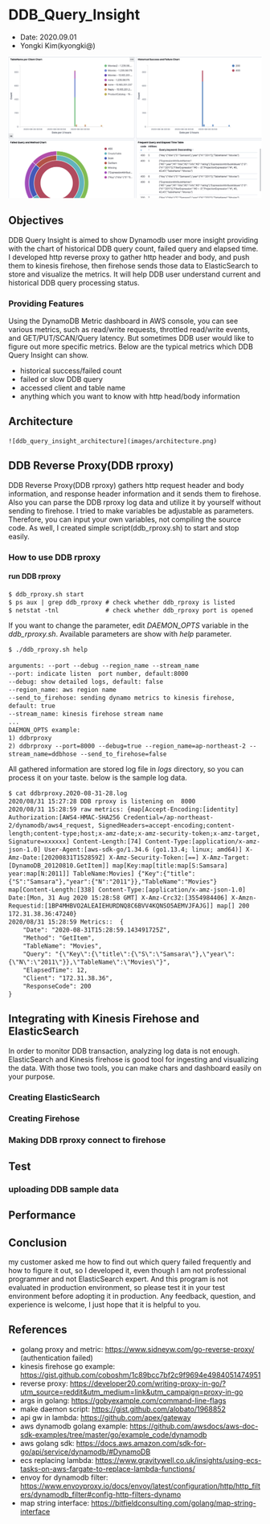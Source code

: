 # DDB_Query_Insight
- Date: 2020.09.01
- Yongki Kim(kyongki@)

![ddb_query_insight](images/ddb_query_insight.png)

## Objectives
DDB Query Insight is aimed to show Dynamodb user more insight providing with the chart of historical DDB query count, failed query and elapsed time. I developed http reverse proxy to gather http header and body, and push them to kinesis firehose, then firehose sends those data to ElasticSearch to store and visualize the metrics. It will help DDB user understand current and historical DDB query processing status.

### Providing Features
Using the DynamoDB Metric dashboard in AWS console, you can see various metrics, such as read/write requests, throttled read/write events, and GET/PUT/SCAN/Query latency. But sometimes DDB user would like to figure out more specific metrics. Below are the typical metrics which DDB Query Insight can show.
- historical success/failed count
- failed or slow DDB query
- accessed client and table name
- anything which you want to know with http head/body information

## Architecture
    ![ddb_query_insight_architecture](images/architecture.png)

## DDB Reverse Proxy(DDB rproxy)
DDB Reverse Proxy(DDB rproxy) gathers http request header and body information, and response header information and it sends them to firehose. Also you can parse the DDB rproxy log data and utilize it by yourself without sending to firehose. I tried to make variables be adjustable as parameters. Therefore, you can input your own variables, not compiling the source code. As well, I created simple script(ddb_rproxy.sh) to start and stop easily.
### How to use DDB rproxy
#### run DDB rproxy

``` shell
$ ddb_rproxy.sh start
$ ps aux | grep ddb_rproxy # check whether ddb_rproxy is listed
$ netstat -tnl             # check whether ddb_rproxy port is opened
```

If you want to change the parameter, edit *DAEMON_OPTS* variable in the *ddb_rproxy.sh*. Available parameters are show with *help* parameter.

``` shell
$ ./ddb_rproxy.sh help

arguments: --port --debug --region_name --stream_name
--port: indicate listen  port number, default:8000
--debug: show detailed logs, default: false
--region_name: aws region name
--send_to_firehose: sending dynamo metrics to kinesis firehose, default: true
--stream_name: kinesis firehose stream name
...
DAEMON_OPTS example:
1) ddbrproxy
2) ddbrproxy --port=8000 --debug=true --region_name=ap-northeast-2 --stream_name=ddbhose --send_to_firehose=false
```

All gathered information are stored log file in *logs* directory, so you can process it on your taste. below is the sample log data.

``` shell
$ cat ddbrproxy.2020-08-31-28.log
2020/08/31 15:27:28 DDB rproxy is listening on  8000
2020/08/31 15:28:59 raw metrics: {map[Accept-Encoding:[identity] Authorization:[AWS4-HMAC-SHA256 Credential=/ap-northeast-2/dynamodb/aws4_request, SignedHeaders=accept-encoding;content-length;content-type;host;x-amz-date;x-amz-security-token;x-amz-target, Signature=xxxxxx] Content-Length:[74] Content-Type:[application/x-amz-json-1.0] User-Agent:[aws-sdk-go/1.34.6 (go1.13.4; linux; amd64)] X-Amz-Date:[20200831T152859Z] X-Amz-Security-Token:[==] X-Amz-Target:[DynamoDB_20120810.GetItem]] map[Key:map[title:map[S:Samsara] year:map[N:2011]] TableName:Movies] {"Key":{"title":{"S":"Samsara"},"year":{"N":"2011"}},"TableName":"Movies"} map[Content-Length:[338] Content-Type:[application/x-amz-json-1.0] Date:[Mon, 31 Aug 2020 15:28:58 GMT] X-Amz-Crc32:[3554984406] X-Amzn-Requestid:[1BP4MHBVO2ALEAIEHURDNQ8C6BVV4KQNSO5AEMVJFAJG]] map[] 200 172.31.38.36:47240}
2020/08/31 15:28:59 Metrics::  {
	"Date": "2020-08-31T15:28:59.143491725Z",
	"Method": "GetItem",
	"TableName": "Movies",
	"Query": "{\"Key\":{\"title\":{\"S\":\"Samsara\"},\"year\":{\"N\":\"2011\"}},\"TableName\":\"Movies\"}",
	"ElapsedTime": 12,
	"Client": "172.31.38.36",
	"ResponseCode": 200
}
```

## Integrating with Kinesis Firehose and ElasticSearch
In order to monitor DDB transaction, analyzing log data is not enough. ElasticSearch and Kinesis firehose is good tool for ingesting and visualizing the data. With those two tools, you can make chars and dashboard easily on your purpose.
### Creating ElasticSearch
### Creating Firehose
### Making DDB rproxy connect to firehose
## Test
### uploading DDB sample data
## Performance
## Conclusion
my customer asked me how to find out which query failed frequently and how to figure it out, so I developed it, even though I am not professional programmer and not ElasticSearch expert. And this program is not evaluated in production environment, so please test it in your test environment before adopting it in production. Any feedback, question, and experience is welcome, I just hope that it is helpful to you.
## References
- golang proxy and metric: https://www.sidneyw.com/go-reverse-proxy/ (authentication failed)
- kinesis firehose go example: https://gist.github.com/coboshm/1c89bcc7bf2c9f9694e4984051474951
- reverse proxy: https://developer20.com/writing-proxy-in-go/?utm_source=reddit&utm_medium=link&utm_campaign=proxy-in-go
- args in golang: https://gobyexample.com/command-line-flags
- make daemon script: https://gist.github.com/alobato/1968852
- api gw in lambda: https://github.com/apex/gateway
- aws dynamodb golang example: https://github.com/awsdocs/aws-doc-sdk-examples/tree/master/go/example_code/dynamodb
- aws golang sdk: https://docs.aws.amazon.com/sdk-for-go/api/service/dynamodb/#DynamoDB
- ecs replacing lambda: https://www.gravitywell.co.uk/insights/using-ecs-tasks-on-aws-fargate-to-replace-lambda-functions/
- envoy for dynamodb filter: https://www.envoyproxy.io/docs/envoy/latest/configuration/http/http_filters/dynamodb_filter#config-http-filters-dynamo
- map string interface: https://bitfieldconsulting.com/golang/map-string-interface
